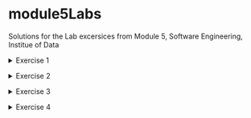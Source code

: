 # module5Labs

Solutions for the Lab excersices from Module 5, Software Engineering, Institue of Data

<details>
 <summary>Exercise 1</summary>
 <p>Use ExpressJS to create a system with multiple web servers running on different ports</p>
</details><p></p>
<details>
 <summary>Exercise 2</summary>
 <p>Using the code from the previous slide/exercise as your starting point.</p>
 <p>Create a full calculator that is able to do the 4 different operations</p>
</details><p></p>
<details>
 <summary>Exercise 3</summary>
 <p>Create other routes to manage different operations</p>
</details><p></p>
<details>
 <summary>Exercise 4</summary><p></p>
 <p>For the same calculator Back-end service develop/modify the program to
 understand about: </p>

 * Query Parameters
 * Path Parameters
 * Request Headers
 * Request Body
</details><p></p>
